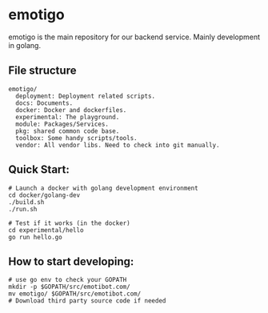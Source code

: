 # emotigo
emotigo is the main repository for our backend service.
Mainly development in golang.

## File structure
```
emotigo/
  deployment: Deployment related scripts.
  docs: Documents.
  docker: Docker and dockerfiles.
  experimental: The playground.
  module: Packages/Services.
  pkg: shared common code base.
  toolbox: Some handy scripts/tools.
  vendor: All vendor libs. Need to check into git manually.
```

## Quick Start:
```
# Launch a docker with golang development environment
cd docker/golang-dev
./build.sh
./run.sh

# Test if it works (in the docker)
cd experimental/hello
go run hello.go
```
## How to start developing:
``` shell
# use go env to check your GOPATH
mkdir -p $GOPATH/src/emotibot.com/
mv emotigo/ $GOPATH/src/emotibot.com/
# Download third party source code if needed
```